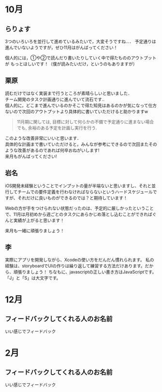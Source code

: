 # 10月

## らりょす

3つのいろいろを並行して進めているみたいで，大変そうですね…．
予定通りは進んでいないようですが，ぜひ11月はがんばってください！

個人的には，①や②で読んだり書いたりしていく中で得たもののアウトプットが
もっとほしいです！（僕が読みたいだけ，というのもありますが）

## 栗原
読むだけではなく実装まで行うところが素晴らしいと思いました．  
チーム開発のタスク計画通りに進んでいて流石です‥  
個人的に，どこまで進んでいるのかそこで得た知見はあるのかが気になって仕方ないので次回のアウトプットより具体的に書いていただけると助かりますw

>  11月期に関しては, 目標に対して何らかの不備で予定通りに進まない場合でも, 余裕のある予定を計画し実行を行う.

このような改善非常にいいと思います．  
具体的な計画まで書いていただけると，みんなが参考にできるので次回またそのような改善があるのであれば何卒おねがいします!  
来月もがんばってください!

## 岩名
iOS開発未経験ということでインプットの量が半端ないと思いますし、それと並行してチームでの要件定義を行わなければならないというハードスケジュールですが、それだけに良いものができるのでは？と期待しています！

Webの方が手をつけられない状態だったのは、予定的に厳しかったということで、11月は月初めから週ごとのタスクにあらかじめ落とし込むことができればぐんと実績が上がると思います！

来月も一緒に頑張りましょう！

## 李
実際にアプリを開発しながら、Xcodeの使い方をだんだん慣れられます。
私の経験は、storyboardでUIの作りは繰り返して練習する方法だけあります。だから、頑張りましょう！
ちなもに、javascriptの正しい書き方はJavaScriptです。「J」と「S」は大文字です。

# 12月

## フィードバックしてくれる人のお名前

いい感じでフィードバック

# 2月

## フィードバックしてくれる人のお名前

いい感じでフィードバック

